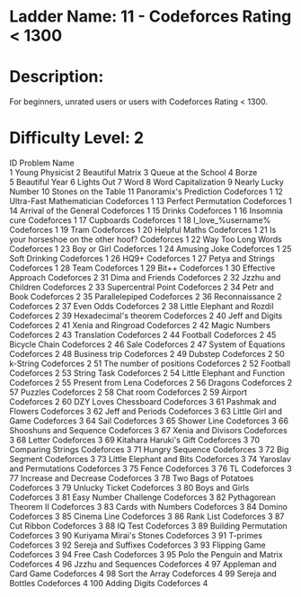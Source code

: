 # Ladder Name: 11 - Codeforces Rating < 1300

# Description:
For beginners, unrated users or users with Codeforces Rating < 1300.

# Difficulty Level: 2
ID	Problem Name	
1	Young Physicist	
2	Beautiful Matrix 
3	Queue at the School	
4	Borze	
5	Beautiful Year
6	Lights Out
7	Word
8	Word Capitalization	
9	Nearly Lucky Number	
10	Stones on the Table	
11	Panoramix's Prediction	Codeforces	1
12	Ultra-Fast Mathematician	Codeforces	1
13	Perfect Permutation	Codeforces	1
14	Arrival of the General	Codeforces	1
15	Drinks	Codeforces	1
16	Insomnia cure	Codeforces	1
17	Cupboards	Codeforces	1
18	I_love_\%username\%	Codeforces	1
19	Tram	Codeforces	1
20	Helpful Maths	Codeforces	1
21	Is your horseshoe on the other hoof?	Codeforces	1
22	Way Too Long Words	Codeforces	1
23	Boy or Girl	Codeforces	1
24	Amusing Joke	Codeforces	1
25	Soft Drinking	Codeforces	1
26	HQ9+	Codeforces	1
27	Petya and Strings	Codeforces	1
28	Team	Codeforces	1
29	Bit++	Codeforces	1
30	Effective Approach	Codeforces	2
31	Dima and Friends	Codeforces	2
32	Jzzhu and Children	Codeforces	2
33	Supercentral Point	Codeforces	2
34	Petr and Book	Codeforces	2
35	Parallelepiped	Codeforces	2
36	Reconnaissance 2	Codeforces	2
37	Even Odds	Codeforces	2
38	Little Elephant and Rozdil	Codeforces	2
39	Hexadecimal's theorem	Codeforces	2
40	Jeff and Digits	Codeforces	2
41	Xenia and Ringroad	Codeforces	2
42	Magic Numbers	Codeforces	2
43	Translation	Codeforces	2
44	Football	Codeforces	2
45	Bicycle Chain	Codeforces	2
46	Sale	Codeforces	2
47	System of Equations	Codeforces	2
48	Business trip	Codeforces	2
49	Dubstep	Codeforces	2
50	k-String	Codeforces	2
51	The number of positions	Codeforces	2
52	Football	Codeforces	2
53	String Task	Codeforces	2
54	Little Elephant and Function	Codeforces	2
55	Present from Lena	Codeforces	2
56	Dragons	Codeforces	2
57	Puzzles	Codeforces	2
58	Chat room	Codeforces	2
59	Airport	Codeforces	2
60	DZY Loves Chessboard	Codeforces	3
61	Pashmak and Flowers	Codeforces	3
62	Jeff and Periods	Codeforces	3
63	Little Girl and Game	Codeforces	3
64	Sail	Codeforces	3
65	Shower Line	Codeforces	3
66	Shooshuns and Sequence	Codeforces	3
67	Xenia and Divisors	Codeforces	3
68	Letter	Codeforces	3
69	Kitahara Haruki's Gift	Codeforces	3
70	Comparing Strings	Codeforces	3
71	Hungry Sequence	Codeforces	3
72	Big Segment	Codeforces	3
73	Little Elephant and Bits	Codeforces	3
74	Yaroslav and Permutations	Codeforces	3
75	Fence	Codeforces	3
76	TL	Codeforces	3
77	Increase and Decrease	Codeforces	3
78	Two Bags of Potatoes	Codeforces	3
79	Unlucky Ticket	Codeforces	3
80	Boys and Girls	Codeforces	3
81	Easy Number Challenge	Codeforces	3
82	Pythagorean Theorem II	Codeforces	3
83	Cards with Numbers	Codeforces	3
84	Domino	Codeforces	3
85	Cinema Line	Codeforces	3
86	Rank List	Codeforces	3
87	Cut Ribbon	Codeforces	3
88	IQ Test	Codeforces	3
89	Building Permutation	Codeforces	3
90	Kuriyama Mirai's Stones	Codeforces	3
91	T-primes	Codeforces	3
92	Sereja and Suffixes	Codeforces	3
93	Flipping Game	Codeforces	3
94	Free Cash	Codeforces	3
95	Polo the Penguin and Matrix	Codeforces	4
96	Jzzhu and Sequences	Codeforces	4
97	Appleman and Card Game	Codeforces	4
98	Sort the Array	Codeforces	4
99	Sereja and Bottles	Codeforces	4
100	Adding Digits	Codeforces	4
